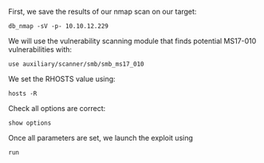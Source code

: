 First, we save the results of our nmap scan on our target:
```
db_nmap -sV -p- 10.10.12.229
```

We will use the vulnerability scanning module that finds potential MS17-010 vulnerabilities with:
```
use auxiliary/scanner/smb/smb_ms17_010
```

We set the RHOSTS value using:
```
hosts -R
```

Check all options are correct:
```
show options
```

Once all parameters are set, we launch the exploit using
```
run
```
